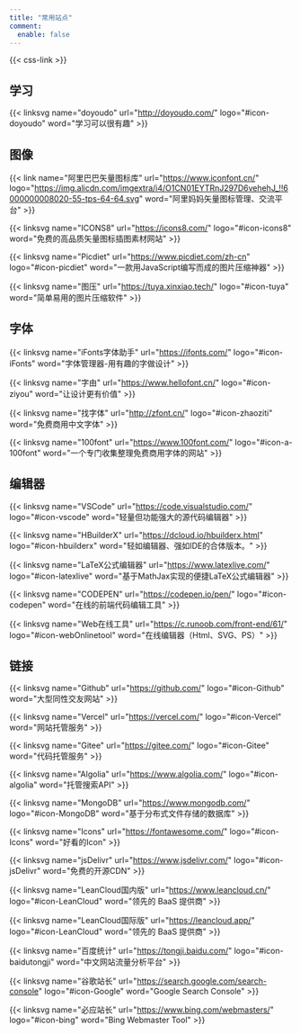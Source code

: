 ```yaml
---
title: "常用站点"
comment:
  enable: false
---
```


{{< css-link >}}

## 学习

{{< linksvg name="doyoudo" url="http://doyoudo.com/" logo="#icon-doyoudo" word="学习可以很有趣" >}}

## 图像

{{< link name="阿里巴巴矢量图标库" url="https://www.iconfont.cn/" logo="https://img.alicdn.com/imgextra/i4/O1CN01EYTRnJ297D6vehehJ_!!6000000008020-55-tps-64-64.svg" word="阿里妈妈矢量图标管理、交流平台" >}}

{{< linksvg name="ICONS8" url="https://icons8.com/" logo="#icon-icons8" word="免费的高品质矢量图标插图素材网站" >}}

{{< linksvg name="Picdiet" url="https://www.picdiet.com/zh-cn" logo="#icon-picdiet" word="一款用JavaScript编写而成的图片压缩神器" >}}

{{< linksvg name="图压" url="https://tuya.xinxiao.tech/" logo="#icon-tuya" word="简单易用的图片压缩软件" >}}

## 字体

{{< linksvg name="iFonts字体助手" url="https://ifonts.com/" logo="#icon-iFonts" word="字体管理器-用有趣的字做设计" >}}

{{< linksvg name="字由" url="https://www.hellofont.cn/" logo="#icon-ziyou" word="让设计更有价值" >}}

{{< linksvg name="找字体" url="http://zfont.cn/" logo="#icon-zhaoziti" word="免费商用中文字体" >}}

{{< linksvg name="100font" url="https://www.100font.com/" logo="#icon-a-100font" word="一个专门收集整理免费商用字体的网站" >}}

## 编辑器

{{< linksvg name="VSCode" url="https://code.visualstudio.com/" logo="#icon-vscode" word="轻量但功能强大的源代码编辑器" >}}

{{< linksvg name="HBuilderX" url="https://dcloud.io/hbuilderx.html" logo="#icon-hbuilderx" word="轻如编辑器、强如IDE的合体版本。" >}}

{{< linksvg name="LaTeX公式编辑器" url="https://www.latexlive.com/" logo="#icon-latexlive" word="基于MathJax实现的便捷LaTeX公式编辑器" >}}

{{< linksvg name="CODEPEN" url="https://codepen.io/pen/" logo="#icon-codepen" word="在线的前端代码编辑工具" >}}

{{< linksvg name="Web在线工具" url="https://c.runoob.com/front-end/61/" logo="#icon-webOnlinetool" word="在线编辑器（Html、SVG、PS）" >}}

## 链接

{{< linksvg name="Github" url="https://github.com/" logo="#icon-Github" word="大型同性交友网站" >}}

{{< linksvg name="Vercel" url="https://vercel.com/" logo="#icon-Vercel" word="网站托管服务" >}}

{{< linksvg name="Gitee" url="https://gitee.com/" logo="#icon-Gitee" word="代码托管服务" >}}

{{< linksvg name="Algolia" url="https://www.algolia.com/" logo="#icon-algolia" word="托管搜索API" >}}

{{< linksvg name="MongoDB" url="https://www.mongodb.com/" logo="#icon-MongoDB" word="基于分布式文件存储的数据库" >}}

{{< linksvg name="Icons" url="https://fontawesome.com/" logo="#icon-Icons" word="好看的Icon" >}}

{{< linksvg name="jsDelivr" url="https://www.jsdelivr.com/" logo="#icon-jsDelivr" word="免费的开源CDN" >}}

{{< linksvg name="LeanCloud国内版" url="https://www.leancloud.cn/" logo="#icon-LeanCloud" word="领先的 BaaS 提供商" >}}

{{< linksvg name="LeanCloud国际版" url="https://leancloud.app/" logo="#icon-LeanCloud" word="领先的 BaaS 提供商" >}}

{{< linksvg name="百度统计" url="https://tongji.baidu.com/" logo="#icon-baidutongji" word="中文网站流量分析平台" >}}

{{< linksvg name="谷歌站长" url="https://search.google.com/search-console" logo="#icon-Google" word="Google Search Console" >}}

{{< linksvg name="必应站长" url="https://www.bing.com/webmasters/" logo="#icon-bing" word="Bing Webmaster Tool" >}}
